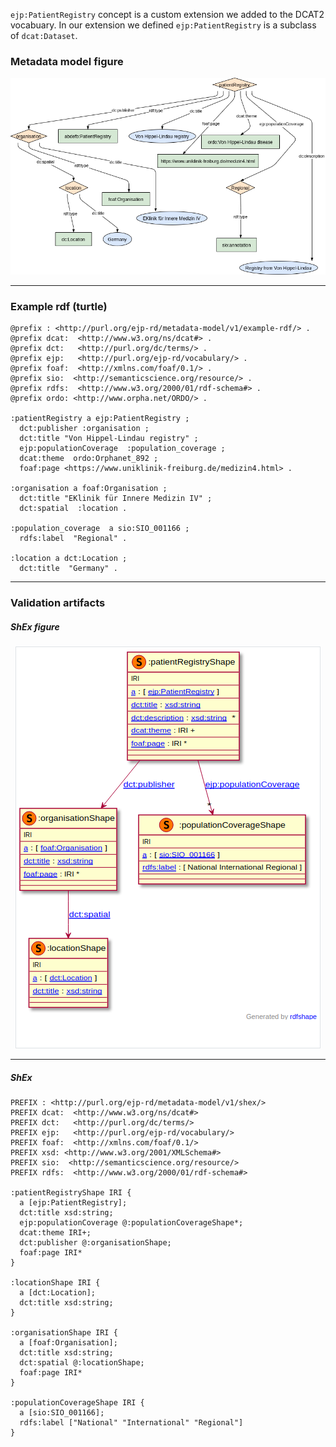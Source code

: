 `ejp:PatientRegistry` concept is a custom extension we added to the DCAT2 vocabuary. In our extension we defined `ejp:PatientRegistry` is a subclass of `dcat:Dataset`.

### Metadata model figure

<p align="center"> 
    <a href="../images/turtle/patientRegistry.png" target="_blank">
        <img src="../images/turtle/patientRegistry.png"> 
    </a>
</p>


***

### Example rdf (turtle)

```ttl
@prefix : <http://purl.org/ejp-rd/metadata-model/v1/example-rdf/> .
@prefix dcat:  <http://www.w3.org/ns/dcat#> .
@prefix dct:   <http://purl.org/dc/terms/> .
@prefix ejp:   <http://purl.org/ejp-rd/vocabulary/> .
@prefix foaf:  <http://xmlns.com/foaf/0.1/> .
@prefix sio:  <http://semanticscience.org/resource/> .
@prefix rdfs:  <http://www.w3.org/2000/01/rdf-schema#> .
@prefix ordo: <http://www.orpha.net/ORDO/> .

:patientRegistry a ejp:PatientRegistry ;
  dct:publisher :organisation ;        
  dct:title "Von Hippel-Lindau registry" ;
  ejp:populationCoverage  :population_coverage ;
  dcat:theme  ordo:Orphanet_892 ;
  foaf:page <https://www.uniklinik-freiburg.de/medizin4.html> .

:organisation a foaf:Organisation ;
  dct:title "EKlinik für Innere Medizin IV" ;
  dct:spatial  :location .

:population_coverage  a sio:SIO_001166 ;
  rdfs:label  "Regional" .

:location a dct:Location ;
  dct:title  "Germany" .
```

***

### Validation artifacts 

##### ShEx figure

<p align="center"> 
    <a href="../images/shex/patientRegistry.png" target="_blank">
        <img src="../images/shex/patientRegistry.png"> 
    </a>
</p>

***
##### ShEx

``` ShEx
PREFIX : <http://purl.org/ejp-rd/metadata-model/v1/shex/>
PREFIX dcat:  <http://www.w3.org/ns/dcat#>
PREFIX dct:   <http://purl.org/dc/terms/>
PREFIX ejp:   <http://purl.org/ejp-rd/vocabulary/>
PREFIX foaf:  <http://xmlns.com/foaf/0.1/>
PREFIX xsd: <http://www.w3.org/2001/XMLSchema#>
PREFIX sio:  <http://semanticscience.org/resource/>
PREFIX rdfs:  <http://www.w3.org/2000/01/rdf-schema#>

:patientRegistryShape IRI {
  a [ejp:PatientRegistry];
  dct:title xsd:string;
  ejp:populationCoverage @:populationCoverageShape*;
  dcat:theme IRI+;
  dct:publisher @:organisationShape;
  foaf:page IRI*
}

:locationShape IRI {
  a [dct:Location];
  dct:title xsd:string;
}

:organisationShape IRI {
  a [foaf:Organisation];
  dct:title xsd:string;
  dct:spatial @:locationShape;
  foaf:page IRI*
}

:populationCoverageShape IRI {
  a [sio:SIO_001166];
  rdfs:label ["National" "International" "Regional"]
}
```

